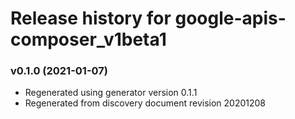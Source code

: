 # Release history for google-apis-composer_v1beta1

### v0.1.0 (2021-01-07)

* Regenerated using generator version 0.1.1
* Regenerated from discovery document revision 20201208

